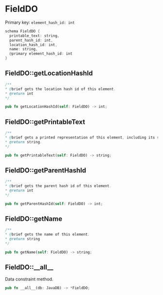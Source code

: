 # FieldDO

Primary key: `element_hash_id: int`

```rust
schema FieldDO {
  printable_text: string,
  parent_hash_id: int,
  location_hash_id: int,
  name: string,
  @primary element_hash_id: int
}
```
## FieldDO::getLocationHashId

```java
/**
* @brief gets the location hash id of this element.
* @return int
*/
```
```rust
pub fn getLocationHashId(self: FieldDO) -> int;
```
## FieldDO::getPrintableText

```java
/**
* @brief gets a printed representation of this element, including its structure where applicable.
* @return string.
*/
```
```rust
pub fn getPrintableText(self: FieldDO) -> string;
```
## FieldDO::getParentHashId

```java
/**
* @brief gets the parent hash id of this element.
* @return int
*/
```
```rust
pub fn getParentHashId(self: FieldDO) -> int;
```
## FieldDO::getName

```java
/**
* @brief gets the name of this element.
* @return string
*/
```
```rust
pub fn getName(self: FieldDO) -> string;
```
## FieldDO::\_\_all\_\_

Data constraint method.

```rust
pub fn __all__(db: JavaDB) -> *FieldDO;
```
